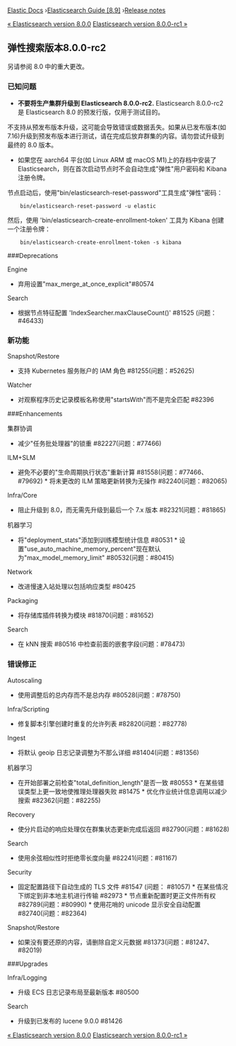 

[Elastic Docs](/guide/) ›[Elasticsearch Guide [8.9]](index.md) ›[Release
notes](es-release-notes.md)

[« Elasticsearch version 8.0.0](release-notes-8.0.0.md) [Elasticsearch
version 8.0.0-rc1 »](release-notes-8.0.0-rc1.md)

## 弹性搜索版本8.0.0-rc2

另请参阅 8.0 中的重大更改。

### 已知问题

* **不要将生产集群升级到 Elasticsearch 8.0.0-rc2.** Elasticsearch 8.0.0-rc2 是 Elasticsearch 8.0 的预发行版，仅用于测试目的。

不支持从预发布版本升级，这可能会导致错误或数据丢失。如果从已发布版本(如 7.16)升级到预发布版本进行测试，请在完成后放弃群集的内容。请勿尝试升级到最终的 8.0 版本。

* 如果您在 aarch64 平台(如 Linux ARM 或 macOS M1)上的存档中安装了 Elasticsearch，则在首次启动节点时不会自动生成"弹性"用户密码和 Kibana 注册令牌。

节点启动后，使用"bin/elasticsearch-reset-password"工具生成"弹性"密码：

    
        bin/elasticsearch-reset-password -u elastic

然后，使用 'bin/elasticsearch-create-enrollment-token' 工具为 Kibana 创建一个注册令牌：

    
        bin/elasticsearch-create-enrollment-token -s kibana

###Deprecations

Engine

* 弃用设置"max_merge_at_once_explicit"#80574

Search

* 根据节点特征配置 'IndexSearcher.maxClauseCount()' #81525 (问题： #46433)

### 新功能

Snapshot/Restore

    

* 支持 Kubernetes 服务账户的 IAM 角色 #81255(问题：#52625)

Watcher

    

* 对观察程序历史记录模板名称使用"startsWith"而不是完全匹配 #82396

###Enhancements

集群协调

    

* 减少"任务批处理器"的锁重 #82227(问题：#77466)

ILM+SLM

    

* 避免不必要的"生命周期执行状态"重新计算 #81558(问题：#77466、#79692) * 将未更改的 ILM 策略更新转换为无操作 #82240(问题：#82065)

Infra/Core

    

* 阻止升级到 8.0，而无需先升级到最后一个 7.x 版本 #82321(问题：#81865)

机器学习

    

* 将"deployment_stats"添加到训练模型统计信息 #80531 * 设置"use_auto_machine_memory_percent"现在默认为"max_model_memory_limit" #80532(问题：#80415)

Network

    

* 改进慢速入站处理以包括响应类型 #80425

Packaging

    

* 将存储库插件转换为模块 #81870(问题：#81652)

Search

    

* 在 kNN 搜索 #80516 中检查前面的嵌套字段(问题：#78473)

### 错误修正

Autoscaling

    

* 使用调整后的总内存而不是总内存 #80528(问题：#78750)

Infra/Scripting

    

* 修复脚本引擎创建时重复的允许列表 #82820(问题：#82778)

Ingest

    

* 将默认 geoip 日志记录调整为不那么详细 #81404(问题：#81356)

机器学习

    

* 在开始部署之前检查"total_definition_length"是否一致 #80553 * 在某些错误类型上更一致地使推理处理器失败 #81475 * 优化作业统计信息调用以减少搜索 #82362(问题：#82255)

Recovery

    

* 使分片启动的响应处理仅在群集状态更新完成后返回 #82790(问题：#81628)

Search

    

* 使用余弦相似性时拒绝零长度向量 #82241(问题：#81167)

Security

    

* 固定配置路径下自动生成的 TLS 文件 #81547 (问题： #81057) * 在某些情况下绑定到非本地主机进行传输 #82973 * 节点重新配置时更正文件所有权 #82789(问题：#80990) * 使用花哨的 unicode 显示安全自动配置 #82740(问题：#82364)

Snapshot/Restore

    

* 如果没有要还原的内容，请删除自定义元数据 #81373(问题：#81247、#82019)

###Upgrades

Infra/Logging

    

* 升级 ECS 日志记录布局至最新版本 #80500

Search

    

* 升级到已发布的 lucene 9.0.0 #81426

[« Elasticsearch version 8.0.0](release-notes-8.0.0.md) [Elasticsearch
version 8.0.0-rc1 »](release-notes-8.0.0-rc1.md)
